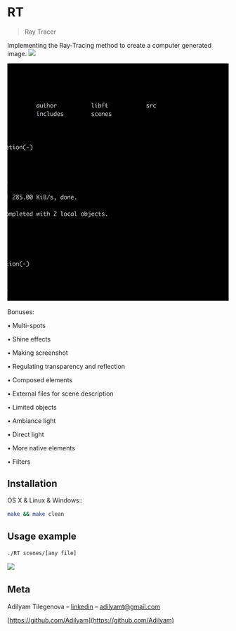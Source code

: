 # RT
> Ray Tracer

Implementing the Ray-Tracing method to create a computer generated image.
![](YO1.png)

![](123.png)

Bonuses:

• Multi-spots

• Shine effects

• Making screenshot

• Regulating transparency and reflection

• Composed elements

• External files for scene description

• Limited objects

• Ambiance light

• Direct light

• More native elements

• Filters

## Installation

OS X & Linux & Windows::

```sh
make && make clean
```

## Usage example

```sh
./RT scenes/[any file]
```
![](YO1.png)

## Meta

Adilyam Tilegenova – [linkedin](https://www.linkedin.com/in/adilyam-tilegenova-5b3180148/) – adilyamt@gmail.com

[https://github.com/Adilyam](https://github.com/Adilyam)

